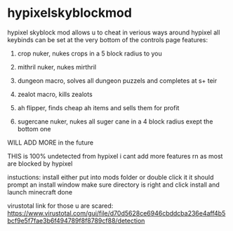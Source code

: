 # hypixelskyblockmod
hypixel skyblock mod allows u to cheat in verious ways around hypixel
all keybinds can be set at the very bottom of the controls page
features:

1. crop nuker, nukes crops in a 5 block radius to you

2. mithril nuker, nukes mirthril

3. dungeon macro, solves all dungeon puzzels and completes at s+ teir

4. zealot macro, kills zealots

5. ah flipper, finds cheap ah items and sells them for profit

6. sugercane nuker, nukes all suger cane in a 4 block radius exept the bottom one

WILL ADD MORE in the future 

THIS is 100% undetected from hypixel i cant add more features rn as most are blocked by hypixel

instuctions: 
install
either put into mods folder or double click it
it should prompt an install window
make sure directory is right and click install
and launch minecraft
done


virustotal link for those u are scared: https://www.virustotal.com/gui/file/d70d5628ce6946cbddcba236e4aff4b5bcf9e5f7fae3b6f494789f8f8789cf88/detection
